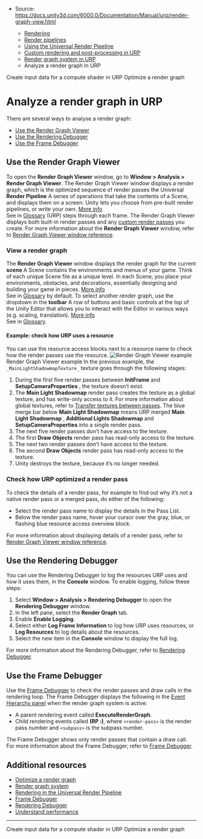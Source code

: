 * Source: https://docs.unity3d.com/6000.0/Documentation/Manual/urp/render-graph-view.html

  * [Rendering](https://docs.unity3d.com/6000.0/Documentation/Manual/rendering-and-post-processing.html)
  * [Render pipelines](https://docs.unity3d.com/6000.0/Documentation/Manual/render-pipelines.html)
  * [Using the Universal Render Pipeline](https://docs.unity3d.com/6000.0/Documentation/Manual/universal-render-pipeline.html)
  * [Custom rendering and post-processing in URP](https://docs.unity3d.com/6000.0/Documentation/Manual/urp/customizing-urp.html)
  * [Render graph system in URP](https://docs.unity3d.com/6000.0/Documentation/Manual/urp/render-graph.html)
  * Analyze a render graph in URP


[](https://docs.unity3d.com/6000.0/Documentation/Manual/urp/render-graph-compute-shader-input.html)
Create input data for a compute shader in URP
[](https://docs.unity3d.com/6000.0/Documentation/Manual/urp/render-graph-optimize.html)
Optimize a render graph
# Analyze a render graph in URP
There are several ways to analyse a render graph:
  * [Use the Render Graph Viewer](https://docs.unity3d.com/6000.0/Documentation/Manual/urp/render-graph-view.html#use-the-render-graph-viewer)
  * [Use the Rendering Debugger](https://docs.unity3d.com/6000.0/Documentation/Manual/urp/render-graph-view.html#use-the-rendering-debugger)
  * [Use the Frame Debugger](https://docs.unity3d.com/6000.0/Documentation/Manual/urp/render-graph-view.html#use-the-frame-debugger)


## Use the Render Graph Viewer
To open the **Render Graph Viewer** window, go to **Window > Analysis > Render Graph Viewer**. 
The Render Graph Viewer window displays a render graph, which is the optimized sequence of render passes the Universal **Render Pipeline** A series of operations that take the contents of a Scene, and displays them on a screen. Unity lets you choose from pre-built render pipelines, or write your own. [More info](https://docs.unity3d.com/6000.0/Documentation/Manual/render-pipelines.html)  
See in [Glossary](https://docs.unity3d.com/6000.0/Documentation/Manual/Glossary.html#Renderpipeline) (URP) steps through each frame. The Render Graph Viewer displays both built-in render passes and any [custom render passes](https://docs.unity3d.com/6000.0/Documentation/Manual/urp/renderer-features/intro-to-scriptable-render-passes.html) you create.
For more information about the **Render Graph Viewer** window, refer to [Render Graph Viewer window reference](https://docs.unity3d.com/6000.0/Documentation/Manual/urp/render-graph-viewer-reference.html).
### View a render graph
The **Render Graph Viewer** window displays the render graph for the current **scene** A Scene contains the environments and menus of your game. Think of each unique Scene file as a unique level. In each Scene, you place your environments, obstacles, and decorations, essentially designing and building your game in pieces. [More info](https://docs.unity3d.com/6000.0/Documentation/Manual/CreatingScenes.html)  
See in [Glossary](https://docs.unity3d.com/6000.0/Documentation/Manual/Glossary.html#Scene) by default. To select another render graph, use the dropdown in the **toolbar** A row of buttons and basic controls at the top of the Unity Editor that allows you to interact with the Editor in various ways (e.g. scaling, translation). [More info](https://docs.unity3d.com/6000.0/Documentation/Manual/Toolbar.html)  
See in [Glossary](https://docs.unity3d.com/6000.0/Documentation/Manual/Glossary.html#Toolbar).
#### Example: check how URP uses a resource
You can use the resource access blocks next to a resource name to check how the render passes use the resource.
![Render Graph Viewer example](https://docs.unity3d.com/6000.0/Documentation/uploads/urp/render-graph-viewer.png) Render Graph Viewer example
In the previous example, the `_MainLightShadowmapTexture_` texture goes through the following stages:
  1. During the first five render passes between **InitFrame** and **SetupCameraProperties** , the texture doesn’t exist.
  2. The **Main Light Shadowmap** render pass creates the texture as a global texture, and has write-only access to it. For more information about global textures, refer to [Transfer textures between passes](https://docs.unity3d.com/6000.0/Documentation/Manual/urp/render-graph-pass-textures-between-passes.html).
The blue merge bar below **Main Light Shadowmap** means URP merged **Main Light Shadowmap** , **Additional Lights Shadowmap** and **SetupCameraProperties** into a single render pass. 
  3. The next five render passes don’t have access to the texture.
  4. The first **Draw Objects** render pass has read-only access to the texture.
  5. The next two render passes don’t have access to the texture.
  6. The second **Draw Objects** render pass has read-only access to the texture.
  7. Unity destroys the texture, because it’s no longer needed. 


### Check how URP optimized a render pass
To check the details of a render pass, for example to find out why it’s not a native render pass or a merged pass, do either of the following:
  * Select the render pass name to display the details in the Pass List.
  * Below the render pass name, hover your cursor over the gray, blue, or flashing blue resource access overview block.


For more information about displaying details of a render pass, refer to [Render Graph Viewer window reference](https://docs.unity3d.com/6000.0/Documentation/Manual/urp/render-graph-viewer-reference.html).
## Use the Rendering Debugger
You can use the Rendering Debugger to log the resources URP uses and how it uses them, in the **Console** window.
To enable logging, follow these steps:
  1. Select **Window > Analysis > Rendering Debugger** to open the **Rendering Debugger** window.
  2. In the left pane, select the **Render Graph** tab.
  3. Enable **Enable Logging**.
  4. Select either **Log Frame Information** to log how URP uses resources, or **Log Resources** to log details about the resources.
  5. Select the new item in the **Console** window to display the full log.


For more information about the Rendering Debugger, refer to [Rendering Debugger](https://docs.unity3d.com/6000.0/Documentation/Manual/urp/features/rendering-debugger.html).
## Use the Frame Debugger
Use the [Frame Debugger](https://docs.unity3d.com/2023.3/Documentation/Manual/frame-debugger-window.html) to check the render passes and draw calls in the rendering loop.
The Frame Debugger displays the following in the [Event Hierarchy panel](https://docs.unity3d.com/Manual/frame-debugger-window-event-hierarchy.html) when the render graph system is active:
  * A parent rendering event called **ExecuteRenderGraph**.
  * Child rendering events called **(RP <render-pass>:<subpass>)**, where `<render-pass>` is the render pass number and `<subpass>` is the subpass number.


The Frame Debugger shows only render passes that contain a draw call.
For more information about the Frame Debugger, refer to [Frame Debugger](https://docs.unity3d.com/2023.3/Documentation/Manual/frame-debugger-window.html).
## Additional resources
  * [Optimize a render graph](https://docs.unity3d.com/6000.0/Documentation/Manual/urp/render-graph-optimize.html)
  * [Render graph system](https://docs.unity3d.com/6000.0/Documentation/Manual/urp/render-graph.html)
  * [Rendering in the Universal Render Pipeline](https://docs.unity3d.com/6000.0/Documentation/Manual/urp/rendering-in-universalrp.html)
  * [Frame Debugger](https://docs.unity3d.com/2023.3/Documentation/Manual/frame-debugger-window.html)
  * [Rendering Debugger](https://docs.unity3d.com/6000.0/Documentation/Manual/urp/features/rendering-debugger.html)
  * [Understand performance](https://docs.unity3d.com/6000.0/Documentation/Manual/urp/understand-performance.html)


* * *
[](https://docs.unity3d.com/6000.0/Documentation/Manual/urp/render-graph-compute-shader-input.html)
Create input data for a compute shader in URP
[](https://docs.unity3d.com/6000.0/Documentation/Manual/urp/render-graph-optimize.html)
Optimize a render graph
